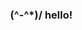 <h3 align="right"> (^-^*)/ hello! </h3>
<!-- <p align="right"> looking for public projects to work on! </p>

-  🌱 favorite IDE - vscodium 
- 🔭 currently working on ...
- 👯 looking to collaborate on ...
- 📫 reach out: @
- ⚡ ... ->
